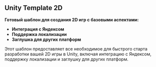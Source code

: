 ## Unity Template 2D

**Готовый шаблон для создания 2D игр с базовыми аспектами:**

- **Интеграция с Яндексом**
- **Поддержка локализации**
- **Заглушка для других платформ**

Этот шаблон предоставляет все необходимое для быстрого старта разработки вашей 2D игры в Unity, включая интеграцию с Яндексом, поддержку локализации и заглушку для других платформ.